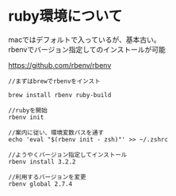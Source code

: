 # ruby環境について
macではデフォルトで入っているが、基本古い。<br>
rbenvでバージョン指定してのインストールが可能

https://github.com/rbenv/rbenv
```
//まずはbrewでrbenvをインスト

brew install rbenv ruby-build

//rubyを開始
rbenv init

//案内に従い、環境変数パスを通す
echo 'eval "$(rbenv init - zsh)"' >> ~/.zshrc

//ようやくバージョン指定してインストール
rbenv install 3.2.2

//利用するバージョンを変更
rbenv global 2.7.4

```
